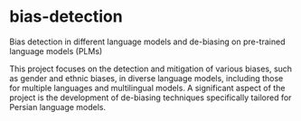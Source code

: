 # bias-detection
Bias detection in different language models and de-biasing on pre-trained language models (PLMs)

This project focuses on the detection and mitigation of various biases, such as gender and ethnic biases, in diverse language models, including those for multiple languages and multilingual models. A significant aspect of the project is the development of de-biasing techniques specifically tailored for Persian language models.
